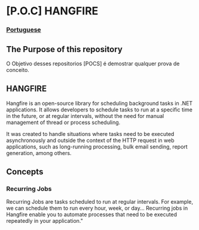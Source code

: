 # [P.O.C] HANGFIRE
### [Portuguese](README.md)

## The Purpose of this repository

O Objetivo desses repositorios [POCS] é demostrar qualquer prova de conceito.

## HANGFIRE

Hangfire is an open-source library for scheduling background tasks in .NET applications. It allows developers to schedule tasks to run at a specific time in the future, or at regular intervals, without the need for manual management of thread or process scheduling.

It was created to handle situations where tasks need to be executed asynchronously and outside the context of the HTTP request in web applications, such as long-running processing, bulk email sending, report generation, among others.

## Concepts
### Recurring Jobs
Recurring Jobs are tasks scheduled to run at regular intervals. For example, we can schedule them to run every hour, week, or day... Recurring jobs in Hangfire enable you to automate processes that need to be executed repeatedly in your application."
